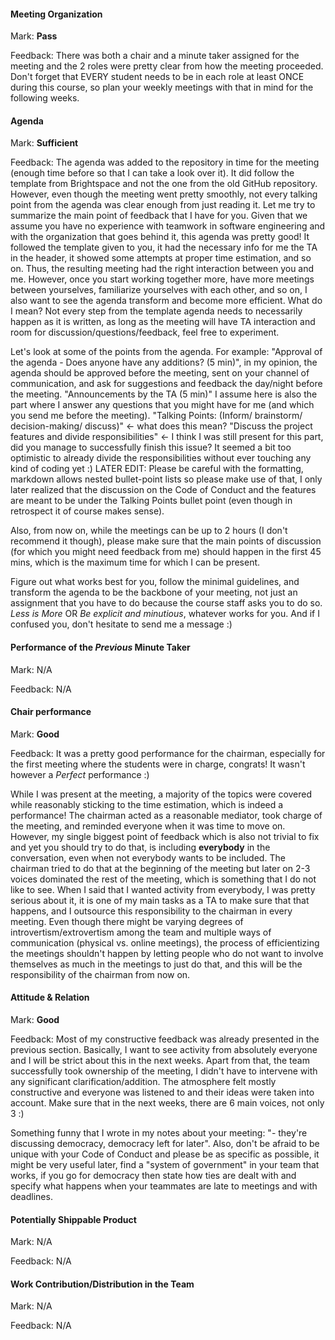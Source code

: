 #### Meeting Organization

Mark: **Pass**

Feedback: There was both a chair and a minute taker assigned for the meeting and the 2 roles were pretty clear from how the meeting proceeded. Don't forget that EVERY student needs to be in each role at least ONCE during this course, so plan your weekly meetings with that in mind for the following weeks. 

#### Agenda 

Mark: **Sufficient**

Feedback: The agenda was added to the repository in time for the meeting (enough time before so that I can take a look over it). It did follow the template from Brightspace and not the one from the old GitHub repository. However, even though the meeting went pretty smoothly, not every talking point from the agenda was clear enough from just reading it. 
Let me try to summarize the main point of feedback that I have for you. Given that we assume you have no experience with teamwork in software engineering and with the organization that goes behind it, this agenda was pretty good! It followed the template given to you, it had the necessary info for me the TA in the header, it showed some attempts at proper time estimation, and so on. Thus, the resulting meeting had the right interaction between you and me. However, once you start working together more, have more meetings between yourselves, familiarize yourselves with each other, and so on, I also want to see the agenda transform and become more efficient. What do I mean? Not every step from the template agenda needs to necessarily happen as it is written, as long as the meeting will have TA interaction and room for discussion/questions/feedback, feel free to experiment. 

Let's look at some of the points from the agenda. For example: "Approval of the agenda - Does anyone have any additions? (5 min)", in my opinion, the agenda should be approved before the meeting, sent on your channel of communication, and ask for suggestions and feedback the day/night before the meeting. "Announcements by the TA (5 min)" I assume here is also the part where I answer any questions that you might have for me (and which you send me before the meeting). "Talking Points: (Inform/ brainstorm/ decision-making/ discuss)" <- what does this mean? "Discuss the project features and divide responsibilities" <- I think I was still present for this part, did you manage to successfully finish this issue? It seemed a bit too optimistic to already divide the responsibilities without ever touching any kind of coding yet :) LATER EDIT: Please be careful with the formatting, markdown allows nested bullet-point lists so please make use of that, I only later realized that the discussion on the Code of Conduct and the features are meant to be under the Talking Points bullet point (even though in retrospect it of course makes sense).

Also, from now on, while the meetings can be up to 2 hours (I don't recommend it though), please make sure that the main points of discussion (for which you might need feedback from me) should happen in the first 45 mins, which is the maximum time for which I can be present. 

Figure out what works best for you, follow the minimal guidelines, and transform the agenda to be the backbone of your meeting, not just an assignment that you have to do because the course staff asks you to do so. *Less is More* OR *Be explicit and minutious*, whatever works for you. And if I confused you, don't hesitate to send me a message :)


#### Performance of the *Previous* Minute Taker

Mark: N/A

Feedback: N/A


#### Chair performance

Mark: **Good**

Feedback: It was a pretty good performance for the chairman, especially for the first meeting where the students were in charge, congrats! It wasn't however a _Perfect_ performance :) 

While I was present at the meeting, a majority of the topics were covered while reasonably sticking to the time estimation, which is indeed a performance! The chairman acted as a reasonable mediator, took charge of the meeting, and reminded everyone when it was time to move on. However, my single biggest point of feedback which is also not trivial to fix and yet you should try to do that, is including **everybody** in the conversation, even when not everybody wants to be included. The chairman tried to do that at the beginning of the meeting but later on 2-3 voices dominated the rest of the meeting, which is something that I do not like to see. When I said that I wanted activity from everybody, I was pretty serious about it, it is one of my main tasks as a TA to make sure that that happens, and I outsource this responsibility to the chairman in every meeting. Even though there might be varying degrees of introvertism/extrovertism among the team and multiple ways of communication (physical vs. online meetings), the process of efficientizing the meetings shouldn't happen by letting people who do not want to involve themselves as much in the meetings to just do that, and this will be the responsibility of the chairman from now on.


#### Attitude & Relation

Mark: **Good**

Feedback: Most of my constructive feedback was already presented in the previous section. Basically, I want to see activity from absolutely everyone and I will be strict about this in the next weeks. Apart from that, the team successfully took ownership of the meeting, I didn't have to intervene with any significant clarification/addition. The atmosphere felt mostly constructive and everyone was listened to and their ideas were taken into account. Make sure that in the next weeks, there are 6 main voices, not only 3 :)

Something funny that I wrote in my notes about your meeting: "- they're discussing democracy, democracy left for later". Also, don't be afraid to be unique with your Code of Conduct and please be as specific as possible, it might be very useful later, find a "system of government" in your team that works, if you go for democracy then state how ties are dealt with and specify what happens when your teammates are late to meetings and with deadlines.


#### Potentially Shippable Product

Mark: N/A

Feedback: N/A


#### Work Contribution/Distribution in the Team

Mark: N/A

Feedback: N/A



